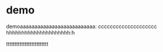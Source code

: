 # demo
demoaaaaaaaaaaaaaaaaaaaaaaaaaa:
cccccccccccccccccccc
hhhhhhhhhhhhhhhhhhhhh:h





ttttttttttttttttttttttttt
